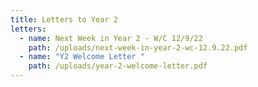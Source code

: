 ```yaml
---
title: Letters to Year 2
letters:
  - name: Next Week in Year 2 - W/C 12/9/22
    path: /uploads/next-week-in-year-2-wc-12.9.22.pdf
  - name: "Y2 Welcome Letter "
    path: /uploads/year-2-welcome-letter.pdf
---
```

